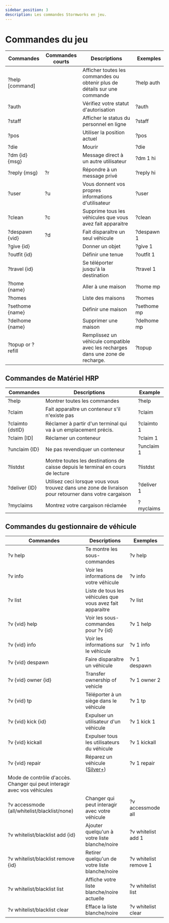 ```yaml
---
sidebar_position: 3
description: Les commandes Stormworks en jeu.
---
```



# Commandes du jeu

| Commandes         | Commandes courts | Descriptions                                                                    | &nbsp;Exemples |
| ----------------- | ---------------- | ------------------------------------------------------------------------------- | -------------- |
| ?help [command]   | &nbsp;           | Afficher toutes les commandes ou obtenir plus de détails sur une commande       | ?help auth     |
| ?auth             | &nbsp;           | Vérifiez votre statut d'autorisation                                            | ?auth          |
| ?staff            | &nbsp;           | Afficher le status du personnel en ligne                                        | ?staff         |
| ?pos              | &nbsp;           | Utiliser la position actuel                                                     | ?pos           |
| ?die              | &nbsp;           | Mourir                                                                          | ?die           |
| ?dm {id} {msg}    | &nbsp;           | Message direct à un autre utilisateur                                           | ?dm 1 hi       |
| ?reply {msg}      | ?r               | Répondre à un message privé                                                     | ?reply hi      |
| ?user             | ?u               | Vous donnent vos propres informations d'utilisateur                             | ?user          |
| ?clean            | ?c               | Supprime tous les véhicules que vous avez fait apparaitre                       | ?clean         |
| ?despawn {vid}    | ?d               | Fait disparaître un seul véhicule                                               | ?despawn 1     |
| ?give {id}        | &nbsp;           | Donner un objet                                                                 | ?give 1        |
| ?outfit {id}      | &nbsp;           | Définir une tenue                                                               | ?outfit 1      |
| ?travel {id}      | &nbsp;           | Se téléporter jusqu'à la destination                                            | ?travel 1      |
| ?home {name}      | &nbsp;           | Aller à une maison                                                              | ?home mp       |
| ?homes            | &nbsp;           | Liste des maisons                                                               | ?homes         |
| ?sethome {name}   | &nbsp;           | Définir une maison                                                              | ?sethome mp    |
| ?delhome {name}   | &nbsp;           | Supprimer une maison                                                            | ?delhome mp    |
| ?topup or ?refill | &nbsp;           | Remplissez un véhicule compatible avec les recharges dans une zone de recharge. | ?topup         |

## Commandes de Matériel HRP

 | Commandes        | Descriptions                                                                                           | Example    |
 | ---------------- | ------------------------------------------------------------------------------------------------------ | ---------- |
 | ?help            | Montrer toutes les commandes                                                                           | ?help      |
 | ?claim           | Fait apparaître un conteneur s'il n'existe pas                                                         | ?claim     |
 | ?claimto {dstID} | Réclamer à partir d'un terminal qui va à un emplacement précis.                                        | ?claimto 1 |
 | ?claim [ID]      | Réclamer un conteneur                                                                                  | ?claim 1   |
 | ?unclaim {ID}    | Ne pas revendiquer un conteneur                                                                        | ?unclaim 1 |
 | ?listdst         | Montre toutes les destinations de caisse depuis le terminal en cours de lecture                        | ?listdst   |
 | ?deliver {ID}    | Utilisez ceci lorsque vous vous trouvez dans une zone de livraison pour retourner dans votre cargaison | ?deliver 1 |
 | ?myclaims        | Montrez votre cargaison réclamée                                                                       | ?myclaims  |


## Commandes du gestionnaire de véhicule

| Commandes                                                               | Descriptions                                              | Exemples              |
| ----------------------------------------------------------------------- | --------------------------------------------------------- | --------------------- |
| ?v help                                                                 | Te montre les sous-commandes                              | ?v help               |
| ?v info                                                                 | Voir les informations de votre véhicule                   | ?v info               |
| ?v list                                                                 | Liste de tous les véhicules que vous avez fait apparaitre | ?v list               |
| ?v {vid} help                                                           | Voir les sous-commandes pour ?v {id}                      | ?v 1 help             |
| ?v {vid} info                                                           | Voir les informations sur le véhicule                     | ?v 1 info             |
| ?v {vid} despawn                                                        | Faire disparaître un véhicule                             | ?v 1 despawn          |
| ?v {vid} owner {id}                                                     | Transfer ownership of vehicle                             | ?v 1 owner 2          |
| ?v {vid} tp                                                             | Téléporter à un siège dans le véhicule                    | ?v 1 tp               |
| ?v {vid} kick {id}                                                      | Expulser un utilisateur d'un véhicule                     | ?v 1 kick 1           |
| ?v {vid} kickall                                                        | Expulser tous les utilisateurs du véhicule                | ?v 1 kickall          |
| ?v {vid} repair                                                         | Réparez un véhicule (<a href="/docs/supporters#what-perks-are-there">Silver+</a>)           | ?v 1 repair           |
| Mode de contrôle d'accès. Changer qui peut interagir avec vos véhicules |                                                           |                       |
| ?v accessmode (all/whitelist/blacklist/none)                            | Changer qui peut interagir avec votre véhicule            | ?v accessmode all     |
| ?v whitelist/blacklist add {id}                                         | Ajouter quelqu'un à votre liste blanche/noire             | ?v whitelist add 1    |
| ?v whitelist/blacklist remove {id}                                      | Retirer quelqu'un de votre liste blanche/noire            | ?v whitelist remove 1 |
| ?v whitelist/blacklist list                                             | Affiche votre liste blanche/noire actuelle                | ?v whitelist list     |
| ?v whitelist/blacklist clear                                            | Efface la liste blanche/noire                             | ?v whitelist clear    |





